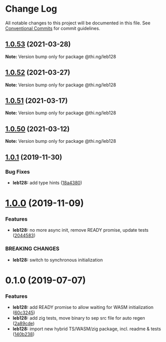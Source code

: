 # Change Log

All notable changes to this project will be documented in this file.
See [Conventional Commits](https://conventionalcommits.org) for commit guidelines.

## [1.0.53](https://github.com/thi-ng/umbrella/compare/@thi.ng/leb128@1.0.52...@thi.ng/leb128@1.0.53) (2021-03-28)

**Note:** Version bump only for package @thi.ng/leb128





## [1.0.52](https://github.com/thi-ng/umbrella/compare/@thi.ng/leb128@1.0.51...@thi.ng/leb128@1.0.52) (2021-03-27)

**Note:** Version bump only for package @thi.ng/leb128





## [1.0.51](https://github.com/thi-ng/umbrella/compare/@thi.ng/leb128@1.0.50...@thi.ng/leb128@1.0.51) (2021-03-17)

**Note:** Version bump only for package @thi.ng/leb128





## [1.0.50](https://github.com/thi-ng/umbrella/compare/@thi.ng/leb128@1.0.49...@thi.ng/leb128@1.0.50) (2021-03-12)

**Note:** Version bump only for package @thi.ng/leb128





## [1.0.1](https://github.com/thi-ng/umbrella/compare/@thi.ng/leb128@1.0.0...@thi.ng/leb128@1.0.1) (2019-11-30)

### Bug Fixes

* **leb128:** add type hints ([18a4380](https://github.com/thi-ng/umbrella/commit/18a4380336604f4a8fc890296d5c9dce5d9c0cd2))

# [1.0.0](https://github.com/thi-ng/umbrella/compare/@thi.ng/leb128@0.1.5...@thi.ng/leb128@1.0.0) (2019-11-09)

### Features

* **leb128:** no more async init, remove READY promise, update tests ([2044583](https://github.com/thi-ng/umbrella/commit/20445837f5af1891703e1c51fe8db56e69f11c86))

### BREAKING CHANGES

* **leb128:** switch to synchronous initialization

# 0.1.0 (2019-07-07)

### Features

* **leb128:** add READY promise to allow waiting for WASM initialization ([60c3245](https://github.com/thi-ng/umbrella/commit/60c3245))
* **leb128:** add zig tests, move binary to sep src file for auto regen ([2a89cde](https://github.com/thi-ng/umbrella/commit/2a89cde))
* **leb128:** import new hybrid TS/WASM/zig package, incl. readme & tests ([140b238](https://github.com/thi-ng/umbrella/commit/140b238))
